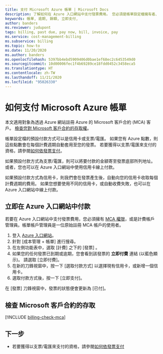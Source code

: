 ```yaml
---
title: 支付 Microsoft Azure 帳單 | Microsoft Docs
description: 了解如何在 Azure 入口網站中支付發票費用。 您必須是帳單設定檔擁有者、參與者或發票管理員，才能在入口網站中付款。
keywords: 帳單, 逾期, 餘額, 立即支付,
author: banders
ms.reviewer: judupont
tags: billing, past due, pay now, bill, invoice, pay
ms.service: cost-management-billing
ms.subservice: billing
ms.topic: how-to
ms.date: 11/20/2020
ms.author: banders
ms.openlocfilehash: 5397bb4ebd5909406d0bae1ef68ec2c6453549d0
ms.sourcegitcommit: 10d00006fec1f4b69289ce18fdd0452c3458eca5
ms.translationtype: HT
ms.contentlocale: zh-TW
ms.lasthandoff: 11/21/2020
ms.locfileid: "95026330"
---
```

# <a name="how-to-pay-your-bill-for-microsoft-azure"></a>如何支付 Microsoft Azure 帳單

本文適用對象為透過 Azure 網站註冊 Azure 的 Microsoft 客戶合約 (MCA) 客戶。 [檢查您對 Microsoft 客戶合約的存取權](#check-access-to-a-microsoft-customer-agreement)。

帳單設定檔的預設付款方式可以是信用卡或支票/電匯。 如果您有 Azure 點數，則這些點數會在每個計費週期自動套用至您的發票。 若要獲得以支票/電匯來支付的資格，請參閱[如何依發票支付](../manage/pay-by-invoice.md)。

如果預設付款方式為支票/電匯，則可以將要付款的金額寄至發票底部所列地址。 或者，您也可以在 Azure 入口網站中使用信用卡線上付款。

如果預設付款方式為信用卡，則我們會在發票產生後，自動向您的信用卡收取每個計費週期的費用。 如果您想要使用不同的信用卡，或自動收費失敗，也可以在 Azure 入口網站中線上付款。

## <a name="pay-now-in-the-azure-portal"></a>立即在 Azure 入口網站中付款

若要在 Azure 入口網站中支付發票費用，您必須擁有 [MCA 權限](../manage/understand-mca-roles.md)，或是計費帳戶管理員。帳單帳戶管理員是一位原始註冊 MCA 帳戶的使用者。

1. 登入 [Azure 入口網站](https://portal.azure.com)。
1. 針對 [成本管理 + 帳單] 進行搜尋。
1. 在左側功能表中，選取 [計費]  之下的 [發票]  。
1. 如果您的任何發票已到期或逾期，您會看到該發票的 **立即付費** 連結 (以藍色顯示)。 請選取 [立即付費]。
1. 在新的刀鋒視窗中，按一下 [選取付款方式] 以選擇現有信用卡，或新增一個信用卡。
1. 選取付款方式後，按一下 [立即支付]。

在 [發票] 刀鋒視窗中，發票的狀態便會更新為 [已付]。

## <a name="check-access-to-a-microsoft-customer-agreement"></a>檢查 Microsoft 客戶合約的存取
[!INCLUDE [billing-check-mca](../../../includes/billing-check-mca.md)]

## <a name="next-steps"></a>下一步

- 若要獲得以支票/電匯來支付的資格，請參閱[如何依發票支付](../manage/pay-by-invoice.md)